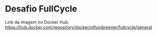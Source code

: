 # Desafio FullCycle

Link da imagem no Docker Hub: https://hub.docker.com/repository/docker/othonbreener/fullcycle/general

